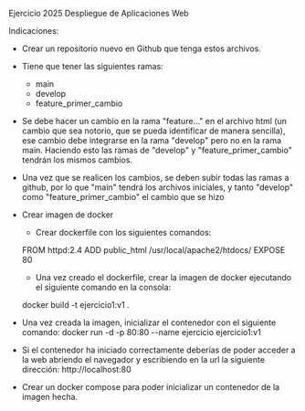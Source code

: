 Ejercicio 2025 Despliegue de Aplicaciones Web

Indicaciones:
- Crear un repositorio nuevo en Github que tenga estos archivos.
- Tiene que tener las siguientes ramas:
	- main
	- develop 
	- feature_primer_cambio
- Se debe hacer un cambio en la rama "feature..." en el archivo html (un cambio que sea notorio, que se pueda identificar de manera sencilla), ese cambio debe integrarse en la rama "develop" pero no en la rama main. Haciendo esto las ramas de "develop" y "feature_primer_cambio" tendrán los mismos cambios.
- Una vez que se realicen los cambios, se deben subir todas las ramas a github, por lo que "main" tendrá los archivos iniciales, y tanto "develop" como "feature_primer_cambio" el cambio que se hizo
- Crear imagen de docker
	- Crear dockerfile con los siguientes comandos:

	FROM httpd:2.4
	ADD public_html /usr/local/apache2/htdocs/
	EXPOSE 80

	- Una vez creado el dockerfile, crear la imagen de docker ejecutando el siguiente comando en la consola:

	docker build -t ejercicio1:v1 .

- Una vez creada la imagen, inicializar el contenedor con el siguiente comando:
	docker run -d -p 80:80 --name ejercicio ejercicio1:v1

- Si el contenedor ha iniciado correctamente deberías de poder acceder a la web abriendo el navegador y escribiendo en la url la siguiente dirección:
http://localhost:80

- Crear un docker compose para poder inicializar un contenedor de la imagen hecha.

